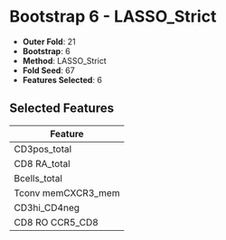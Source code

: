 # Bootstrap 6 - LASSO_Strict

- **Outer Fold**: 21
- **Bootstrap**: 6
- **Method**: LASSO_Strict
- **Fold Seed**: 67
- **Features Selected**: 6

## Selected Features

| Feature |
|---------|
| CD3pos_total |
| CD8 RA_total |
| Bcells_total |
| Tconv memCXCR3_mem |
| CD3hi_CD4neg |
| CD8 RO CCR5_CD8 |
